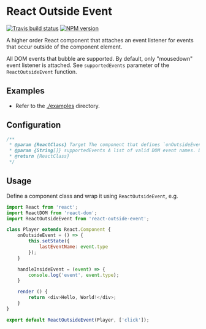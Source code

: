 # React Outside Event

[![Travis build status](http://img.shields.io/travis/gajus/react-outside-event/master.svg?style=flat)](https://travis-ci.org/gajus/react-outside-event)
[![NPM version](http://img.shields.io/npm/v/react-outside-event.svg?style=flat)](https://www.npmjs.org/package/react-outside-event)

A higher order React component that attaches an event listener for events that occur outside of the component element.

All DOM events that bubble are supported. By default, only "mousedown" event listener is attached. See `supportedEvents` parameter of the `ReactOutsideEvent` function.

## Examples

* Refer to the [./examples](./examples) directory.

## Configuration

```js
/**
 * @param {ReactClass} Target The component that defines `onOutsideEvent` handler.
 * @param {String[]} supportedEvents A list of valid DOM event names. Default: ['mousedown'].
 * @return {ReactClass}
 */
```

## Usage

Define a component class and wrap it using `ReactOutsideEvent`, e.g.

```js
import React from 'react';
import ReactDOM from 'react-dom';
import ReactOutsideEvent from 'react-outside-event';

class Player extends React.Component {
    onOutsideEvent = () => {
        this.setState({
            lastEventName: event.type
        });
    }

    handleInsideEvent = (event) => {
        console.log('event', event.type);
    }

    render () {
        return <div>Hello, World!</div>;
    }
}

export default ReactOutsideEvent(Player, ['click']);
```
